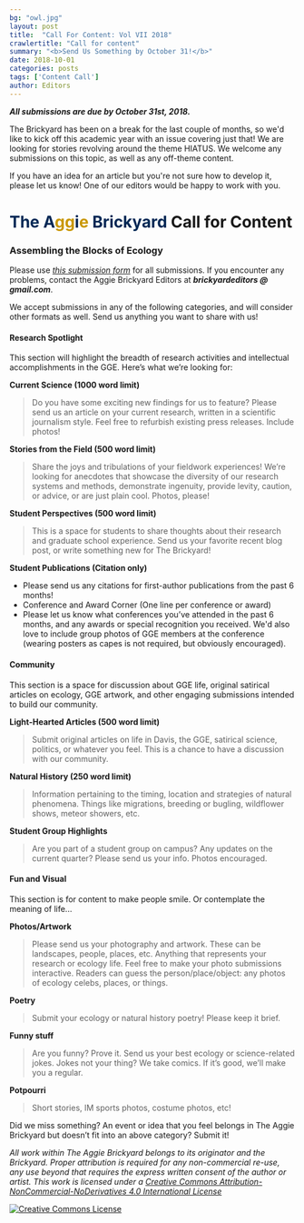 ```yaml
---
bg: "owl.jpg"
layout: post
title:  "Call For Content: Vol VII 2018"
crawlertitle: "Call for content"
summary: "<b>Send Us Something by October 31!</b>"
date: 2018-10-01
categories: posts
tags: ['Content Call']
author: Editors
---
```


__*All submissions are due by October 31st, 2018.*__  

The Brickyard has been on a break for the last couple of months, so we'd like to kick off this academic year with an issue covering just that! We are looking for stories revolving around the theme HIATUS. We welcome any submissions on this topic, as well as any off-theme content.

If you have an idea for an article but you're not sure how to develop it, please let us know! One of our editors would be happy to work with you.

# <font color="#002855">The A</font><font color="#C99700">gg</font><font color="#002855">i</font><font color="#C99700">e</font><font color="#002855"> Brickyard</font> Call for Content

### Assembling the Blocks of Ecology

Please use [_*this submission form*_](https://docs.google.com/forms/d/e/1FAIpQLSdNVxWXlcDyvp8kfgLxzR5ox8_SUOQSplcUyMtnMYH68inw1Q/viewform) for all submissions. If you encounter any problems, contact the Aggie Brickyard Editors at **_brickyardeditors @ gmail.com_**.

We accept submissions in any of the following categories, and will consider other formats as well. Send us anything you want to share with us!

#### Research Spotlight

This section will highlight the breadth of research activities and intellectual accomplishments in the GGE. Here’s what we’re looking for:

**Current Science (1000 word limit)**

 > Do you have some exciting new findings for us to feature? Please send us an article on your current research, written in a scientific journalism style. Feel free to refurbish existing press releases. Include photos!

**Stories from the Field (500 word limit)**

 > Share the joys and tribulations of your fieldwork experiences! We’re looking for anecdotes that showcase the diversity of our research systems and methods, demonstrate ingenuity, provide levity, caution, or advice, or are just plain cool. Photos, please!

**Student Perspectives (500 word limit)**

 > This is a space for students to share thoughts about their research and graduate school experience. Send us your favorite recent blog post, or write something new for The Brickyard!

**Student Publications (Citation only)**

 - Please send us any citations for first-author publications from the past 6 months!
 - Conference and Award Corner (One line per conference or award)
 - Please let us know what conferences you’ve attended in the past 6 months, and any awards or special recognition you received. We'd also love to include group photos of GGE members at the conference (wearing posters as capes is not required, but obviously encouraged).

#### Community

This section is a space for discussion about GGE life, original satirical articles on ecology, GGE artwork, and other engaging submissions intended to build our community.

**Light-Hearted Articles (500 word limit)**

 > Submit original articles on life in Davis, the GGE, satirical science, politics, or whatever you feel. This is a chance to have a discussion with our community.

**Natural History (250 word limit)**

 > Information pertaining to the timing, location and strategies of natural phenomena. Things like migrations, breeding or bugling, wildflower shows, meteor showers, etc.

**Student Group Highlights**

 > Are you part of a student group on campus? Any updates on the current quarter? Please send us your info. Photos encouraged.

#### Fun and Visual

This section is for content to make people smile. Or contemplate the meaning of life...

**Photos/Artwork**

 > Please send us your photography and artwork. These can be landscapes, people, places, etc. Anything that represents your research or ecology life. Feel free to make your photo submissions interactive. Readers can guess the person/place/object: any photos of ecology celebs, places, or things.

**Poetry**

 > Submit your ecology or natural history poetry! Please keep it brief.

**Funny stuff**

 > Are you funny? Prove it. Send us your best ecology or science-related jokes. Jokes not your thing? We take comics. If it’s good, we’ll make you a regular.

**Potpourri**

 > Short stories, IM sports photos, costume photos, etc!


Did we miss something? An event or idea that you feel belongs in The Aggie Brickyard but doesn’t fit into an above category? Submit it!


*All work within The Aggie Brickyard belongs to its originator and the Brickyard. Proper attribution is required for any non-commercial re-use, any use beyond that requires the express written consent of the author or artist. This <span xmlns:dct="http://purl.org/dc/terms/" href="http://purl.org/dc/dcmitype/Text" rel="dct:type">work</span> is licensed under a <a rel="license" href="http://creativecommons.org/licenses/by-nc-nd/4.0/">Creative Commons Attribution-NonCommercial-NoDerivatives 4.0 International License</a>*

<a rel="license" href="http://creativecommons.org/licenses/by-nc-nd/4.0/"><img alt="Creative Commons License" style="border-width:0" src="https://i.creativecommons.org/l/by-nc-nd/4.0/88x31.png" /></a><br />
